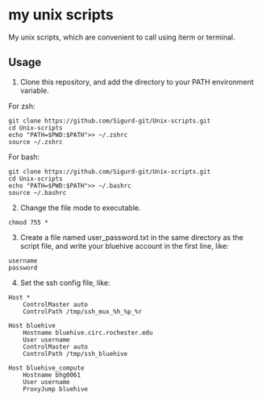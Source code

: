 # my unix scripts

My unix scripts, which are convenient to call using iterm or terminal.

## Usage

1. Clone this repository, and add the directory to your PATH environment variable.

For zsh:

```{zsh}
git clone https://github.com/Sigurd-git/Unix-scripts.git
cd Unix-scripts
echo "PATH=$PWD:$PATH">> ~/.zshrc
source ~/.zshrc
```

For bash:

```{bash}
git clone https://github.com/Sigurd-git/Unix-scripts.git
cd Unix-scripts
echo "PATH=$PWD:$PATH">> ~/.bashrc
source ~/.bashrc
```

2. Change the file mode to executable.

```
chmod 755 *
```

3. Create a file named user_password.txt in the same directory as the script file, and write your bluehive account in the first line, like:

```
username
password
```

4. Set the ssh config file, like:

```
Host *
    ControlMaster auto
    ControlPath /tmp/ssh_mux_%h_%p_%r

Host bluehive
	Hostname bluehive.circ.rochester.edu
	User username
	ControlMaster auto
	ControlPath /tmp/ssh_bluehive

Host bluehive_compute
	Hostname bhg0061
	User username
	ProxyJump bluehive
```
